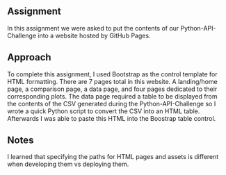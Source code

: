 ## Assignment
In this assignment we were asked to put the contents of our Python-API-Challenge into a website hosted by GitHub Pages.

## Approach
To complete this assignment, I used Bootstrap as the control template for HTML formatting. There are 7 pages total in this website. A landing/home page, a comparison page, a data page, and four pages dedicated to their corresponding plots. The data page required a table to be displayed from the contents of the CSV generated during the Python-API-Challenge so I wrote a quick Python script to convert the CSV into an HTML table. Afterwards I was able to paste this HTML into the Boostrap table control.

## Notes
I learned that specifying the paths for HTML pages and assets is different when developing them vs deploying them.

